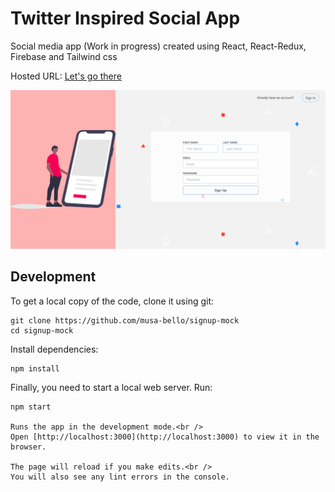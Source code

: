 # Twitter Inspired Social App
Social media app (Work in progress) created using React, React-Redux, Firebase and Tailwind css

Hosted URL: [Let's go there](https://social-app.musa-bello.vercel.app/)

<p align="center">
  <img src="./screencapture.png" alt='Screenshot'>
</p>


## Development

To get a local copy of the code, clone it using git:

```
git clone https://github.com/musa-bello/signup-mock
cd signup-mock
```

Install dependencies:

```
npm install
```

Finally, you need to start a local web server. Run:

```
npm start

Runs the app in the development mode.<br />
Open [http://localhost:3000](http://localhost:3000) to view it in the browser.

The page will reload if you make edits.<br />
You will also see any lint errors in the console.
```
